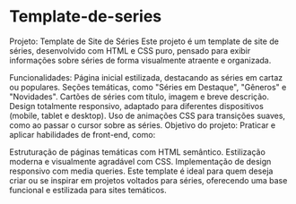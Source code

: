 # Template-de-series

Projeto: Template de Site de Séries
Este projeto é um template de site de séries, desenvolvido com HTML e CSS puro, pensado para exibir informações sobre séries de forma visualmente atraente e organizada.

Funcionalidades:
Página inicial estilizada, destacando as séries em cartaz ou populares.
Seções temáticas, como "Séries em Destaque", "Gêneros" e "Novidades".
Cartões de séries com título, imagem e breve descrição.
Design totalmente responsivo, adaptado para diferentes dispositivos (mobile, tablet e desktop).
Uso de animações CSS para transições suaves, como ao passar o cursor sobre as séries.
Objetivo do projeto:
Praticar e aplicar habilidades de front-end, como:

Estruturação de páginas temáticas com HTML semântico.
Estilização moderna e visualmente agradável com CSS.
Implementação de design responsivo com media queries.
Este template é ideal para quem deseja criar ou se inspirar em projetos voltados para séries, oferecendo uma base funcional e estilizada para sites temáticos.
